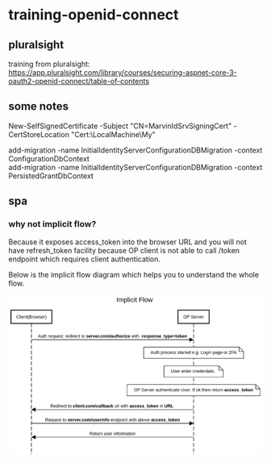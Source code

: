# training-openid-connect

## pluralsight

training from pluralsight:
https://app.pluralsight.com/library/courses/securing-aspnet-core-3-oauth2-openid-connect/table-of-contents

## some notes

New-SelfSignedCertificate -Subject "CN=MarvinIdSrvSigningCert" -CertStoreLocation "Cert:\LocalMachine\My"

add-migration -name InitialIdentityServerConfigurationDBMigration -context ConfigurationDbContext  
add-migration -name InitialIdentityServerConfigurationDBMigration -context PersistedGrantDbContext

## spa

### why not implicit flow?

Because it exposes access_token into the browser URL and you will not have refresh_token facility because OP client is not able to call /token endpoint which requires client authentication.

Below is the implicit flow diagram which helps you to understand the whole flow.

![Implicit Flow](https://github.com/guerinsylvain/training-openid-connect/blob/main/Misc/implicit%20flow.png)
